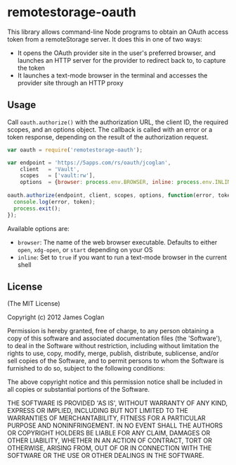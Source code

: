 # remotestorage-oauth

This library allows command-line Node programs to obtain an OAuth access token
from a remoteStorage server. It does this in one of two ways:

* It opens the OAuth provider site in the user's preferred browser, and launches
  an HTTP server for the provider to redirect back to, to capture the token
* It launches a text-mode browser in the terminal and accesses the provider site
  through an HTTP proxy


## Usage

Call `oauth.authorize()` with the authorization URL, the client ID, the required
scopes, and an options object. The callback is called with an error or a token
response, depending on the result of the authorization request.

```js
var oauth = require('remotestorage-oauth');

var endpoint = 'https://5apps.com/rs/oauth/jcoglan',
    client   = 'Vault',
    scopes   = ['vault:rw'],
    options  = {browser: process.env.BROWSER, inline: process.env.INLINE};
    
oauth.authorize(endpoint, client, scopes, options, function(error, token) {
  console.log(error, token);
  process.exit();
});
```

Available options are:

* `browser`: The name of the web browser executable. Defaults to either `open`,
  `xdg-open`, or `start` depending on your OS
* `inline`: Set to `true` if you want to run a text-mode browser in the current
  shell


## License

(The MIT License)

Copyright (c) 2012 James Coglan

Permission is hereby granted, free of charge, to any person obtaining a copy of
this software and associated documentation files (the 'Software'), to deal in
the Software without restriction, including without limitation the rights to use,
copy, modify, merge, publish, distribute, sublicense, and/or sell copies of the
Software, and to permit persons to whom the Software is furnished to do so,
subject to the following conditions:

The above copyright notice and this permission notice shall be included in all
copies or substantial portions of the Software.

THE SOFTWARE IS PROVIDED 'AS IS', WITHOUT WARRANTY OF ANY KIND, EXPRESS OR
IMPLIED, INCLUDING BUT NOT LIMITED TO THE WARRANTIES OF MERCHANTABILITY, FITNESS
FOR A PARTICULAR PURPOSE AND NONINFRINGEMENT. IN NO EVENT SHALL THE AUTHORS OR
COPYRIGHT HOLDERS BE LIABLE FOR ANY CLAIM, DAMAGES OR OTHER LIABILITY, WHETHER
IN AN ACTION OF CONTRACT, TORT OR OTHERWISE, ARISING FROM, OUT OF OR IN
CONNECTION WITH THE SOFTWARE OR THE USE OR OTHER DEALINGS IN THE SOFTWARE.

